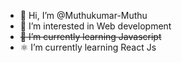 - 👋 Hi, I’m @Muthukumar-Muthu
- 👀 I’m interested in Web development
- ~~🌱 I’m currently learning Javascript~~
-  ⚛️ I’m currently learning React Js

